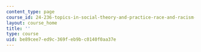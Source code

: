 ```yaml
---
content_type: page
course_id: 24-236-topics-in-social-theory-and-practice-race-and-racism-fall-2014
layout: course_home
title: ''
type: course
uid: be89cee7-ed9c-369f-eb9b-c0140f0aa37e
---
```

